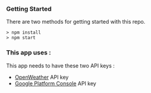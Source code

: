 ### Getting Started

There are two methods for getting started with this repo.

```
> npm install
> npm start
```

### This app uses :

This app needs to have these two API keys :
- [OpenWeather](https://openweathermap.org/api) API key
- [Google Platform Console](https://www.google.fr/url?sa=t&rct=j&q=&esrc=s&source=web&cd=1&cad=rja&uact=8&ved=0ahUKEwjk0b3Lpp_VAhWHlxoKHdbLBz4QFgg1MAA&url=https%3A%2F%2Fconsole.cloud.google.com%2F%3Fhl%3Dfr&usg=AFQjCNGMLR1hpJBE10EDpsvQ3rNsafyI6g) API key
